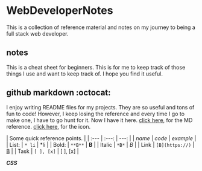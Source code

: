 # WebDeveloperNotes
This is a collection of reference material and notes on my journey to being a full stack web developer. 

## notes

This is a cheat sheet for beginners. This is for me to keep track of those things I use and want to keep track of. I hope you find it useful. 

## github markdown :octocat:

I enjoy writing README files for my projects. They are so useful and tons of fun to code! However, I keep losing the reference and every time I go to make one, I have to go hunt for it. Now I have it here. [click here](https://help.github.com/en/articles/basic-writing-and-formatting-syntax#using-emoji), for the MD reference. [click here](https://www.webfx.com/tools/emoji-cheat-sheet/), for the icon.

| Some quick reference points.                 |
| :---   | :---:               | ---:          |
| *name* | *code*              | *example*     |
| List:  | ```* li```          | *li           |
| Bold:  | ```**B**```         | **B**         |
| Italic | ```*B*```           | *B*           |
| Link   | ```[B](https://)``` | [B](https://) |
| Task   | ```[ ], [x]```      | [ ], [x]      |

***CSS***
